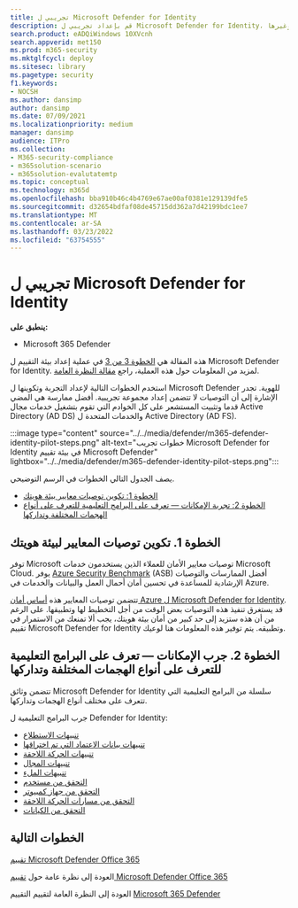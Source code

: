 ```yaml
---
title: تجريبي ل Microsoft Defender for Identity
description: قم بإعداد تجريبي ل Microsoft Defender for Identity، وحدد معايير، واتخذ برامج تعليمية حول الاستطلاع، وبيانات الاعتماد التي تم اختراقها، والحركة اللاحقة، وتنبيهات السيطرة على المجال، والملء، وغيرها.
search.product: eADQiWindows 10XVcnh
search.appverid: met150
ms.prod: m365-security
ms.mktglfcycl: deploy
ms.sitesec: library
ms.pagetype: security
f1.keywords:
- NOCSH
ms.author: dansimp
author: dansimp
ms.date: 07/09/2021
ms.localizationpriority: medium
manager: dansimp
audience: ITPro
ms.collection:
- M365-security-compliance
- m365solution-scenario
- m365solution-evalutatemtp
ms.topic: conceptual
ms.technology: m365d
ms.openlocfilehash: bba910b46c4b4769e67ae00af0381e129139dfe5
ms.sourcegitcommit: d32654bdfaf08de45715dd362a7d42199bdc1ee7
ms.translationtype: MT
ms.contentlocale: ar-SA
ms.lasthandoff: 03/23/2022
ms.locfileid: "63754555"
---
```

# <a name="pilot-microsoft-defender-for-identity"></a>تجريبي ل Microsoft Defender for Identity


**ينطبق على:**
- Microsoft 365 Defender

هذه المقالة هي [الخطوة 3 من 3](eval-defender-identity-overview.md) في عملية إعداد بيئة التقييم ل Microsoft Defender for Identity. لمزيد من المعلومات حول هذه العملية، راجع [مقالة النظرة العامة](eval-defender-identity-overview.md).

استخدم الخطوات التالية لإعداد التجربة وتكوينها ل Microsoft Defender للهوية. تجدر الإشارة إلى أن التوصيات لا تتضمن إعداد مجموعة تجريبية. أفضل ممارسة هي المضي قدما وتثبيت المستشعر على كل الخوادم التي تقوم بتشغيل خدمات مجال Active Directory (AD DS) والخدمات المتحدة ل Active Directory (AD FS).

:::image type="content" source="../../media/defender/m365-defender-identity-pilot-steps.png" alt-text="خطوات تجريب Microsoft Defender for Identity في بيئة تقييم Microsoft Defender" lightbox="../../media/defender/m365-defender-identity-pilot-steps.png":::

يصف الجدول التالي الخطوات في الرسم التوضيحي.

- [الخطوة 1: تكوين توصيات معايير بيئة هويتك](#step-1-configure-benchmark-recommendations-for-your-identity-environment)
- [الخطوة 2: تجربة الإمكانات — تعرف على البرامج التعليمية للتعرف على أنواع الهجمات المختلفة وتداركها ](#step-2-try-out-capabilities--walk-through-tutorials-for-identifying-and-remediating-different-attack-types)

## <a name="step-1-configure-benchmark-recommendations-for-your-identity-environment"></a>الخطوة 1. تكوين توصيات المعايير لبيئة هويتك

توفر Microsoft توصيات معايير الأمان للعملاء الذين يستخدمون خدمات Microsoft Cloud. يوفر [Azure Security Benchmark](/security/benchmark/azure/overview) (ASB) أفضل الممارسات والتوصيات الإرشادية للمساعدة في تحسين أمان أحمال العمل والبيانات والخدمات في Azure.

تتضمن توصيات المعايير هذه [أساس أمان Azure ل Microsoft Defender for Identity](/security/benchmark/azure/baselines/defender-for-identity-security-baseline). قد يستغرق تنفيذ هذه التوصيات بعض الوقت من أجل التخطيط لها وتطبيقها. على الرغم من أن هذه ستزيد إلى حد كبير من أمان بيئة هويتك، يجب ألا تمنعك من الاستمرار في تقييم Microsoft Defender for Identity وتطبيقه. يتم توفير هذه المعلومات هنا لوعيك.

## <a name="step-2-try-out-capabilities--walk-through-tutorials-for-identifying-and-remediating-different-attack-types"></a>الخطوة 2. جرب الإمكانات — تعرف على البرامج التعليمية للتعرف على أنواع الهجمات المختلفة وتداركها

تتضمن وثائق Microsoft Defender for Identity سلسلة من البرامج التعليمية التي تتعرف على مختلف أنواع الهجمات وتداركها.

جرب البرامج التعليمية ل Defender for Identity:
- [تنبيهات الاستطلاع](/defender-for-identity/reconnaissance-alerts)
- [تنبيهات بيانات الاعتماد التي تم اختراقها](/defender-for-identity/compromised-credentials-alerts)
- [تنبيهات الحركة اللاحقة](/defender-for-identity/lateral-movement-alerts)
- [تنبيهات المجال](/defender-for-identity/domain-dominance-alerts)
- [تنبيهات الملء](/defender-for-identity/exfiltration-alerts)
- [التحقق من مستخدم](/defender-for-identity/investigate-a-user)
- [التحقق من جهاز كمبيوتر](/defender-for-identity/investigate-a-computer)
- [التحقق من مسارات الحركة اللاحقة](/defender-for-identity/investigate-lateral-movement-path)
- [التحقق من الكيانات](/defender-for-identity/investigate-entity)

## <a name="next-steps"></a>الخطوات التالية

[تقييم Microsoft Defender Office 365](eval-defender-office-365-overview.md)

العودة إلى نظرة عامة حول [تقييم Microsoft Defender Office 365](eval-defender-office-365-overview.md)

العودة إلى النظرة العامة لتقييم التقييم [Microsoft 365 Defender](eval-overview.md)